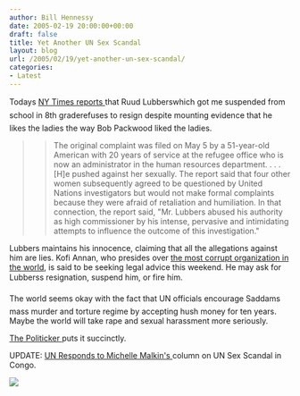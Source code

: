 ```yaml
---
author: Bill Hennessy
date: 2005-02-19 20:00:00+00:00
draft: false
title: Yet Another UN Sex Scandal
layout: blog
url: /2005/02/19/yet-another-un-sex-scandal/
categories:
- Latest
---
```


Todays [NY Times reports ](https://www.nytimes.com/2005/02/19/international/19nations.html)that Ruud Lubberswhich got me suspended from school in 8th graderefuses to resign despite mounting evidence that he likes the ladies the way Bob Packwood liked the ladies.




> 

> 
> > 

>> 
>> The original complaint was filed on May 5 by a 51-year-old American with 20 years of service at the refugee office who is now an administrator in the human resources department. . . . [H]e pushed against her sexually. The report said that four other women subsequently agreed to be questioned by United Nations investigators but would not make formal complaints because they were afraid of retaliation and humiliation. In that connection, the report said, "Mr. Lubbers abused his authority as high commissioner by his intense, pervasive and intimidating attempts to influence the outcome of this investigation."
>> 
>> 
> 
> 




Lubbers maintains his innocence, claiming that all the allegations against him are lies. Kofi Annan, who presides over [the most corrupt organization in the world](https://blog.billhennessy.com/blogs/hennessys_view/archive/2005/02/11/1046.aspx), is said to be seeking legal advice this weekend. He may ask for Lubberss resignation, suspend him, or fire him.




The world seems okay with the fact that UN officials encourage Saddams mass murder and torture regime by accepting hush money for ten years. Maybe the world will take rape and sexual harassment more seriously.




[The Politicker ](https://www.thoughtgalaxy.com/blog/archives/2005/02/its_time_to_dro.html)puts it succinctly.




UPDATE: [UN Responds to Michelle Malkin's ](https://michellemalkin.com/archives/001590.htm)column on UN Sex Scandal in Congo.




![](https://blog.billhennessy.com/aggbug.aspx?PostID=1132)

